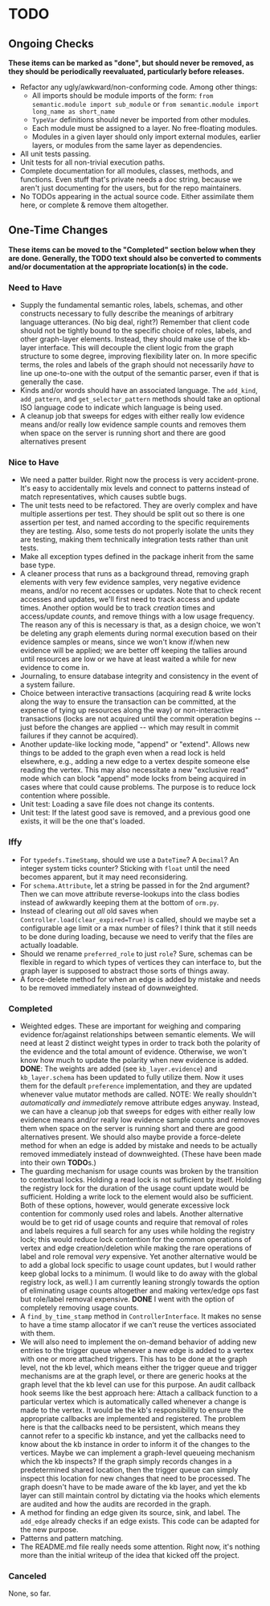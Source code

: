 # TODO

## Ongoing Checks

**These items can be marked as "done", but should never be removed, as they should 
be periodically reevaluated, particularly before releases.**

* Refactor any ugly/awkward/non-conforming code. Among other things:
    * All imports should be module imports of the form:
      `from semantic.module import sub_module` or
      `from semantic.module import long_name as short_name`
    * `TypeVar` definitions should never be imported from other modules.
    * Each module must be assigned to a layer. No free-floating modules.
    * Modules in a given layer should only import external modules, earlier
      layers, or modules from the same layer as dependencies.
* All unit tests passing.
* Unit tests for all non-trivial execution paths.
* Complete documentation for all modules, classes, methods, and functions. Even
  stuff that's private needs a doc string, because we aren't just documenting for
  the users, but for the repo maintainers.
* No TODOs appearing in the actual source code. Either assimilate them here, or
  complete & remove them altogether.

## One-Time Changes

**These items can be moved to the "Completed" section below when they are done. 
Generally, the TODO text should also be converted to comments and/or documentation 
at the appropriate location(s) in the code.**

### Need to Have

* Supply the fundamental semantic roles, labels, schemas, and other constructs 
  necessary to fully describe the meanings of arbitrary language utterances. (No big 
  deal, right?) Remember that client code should not be tightly bound to the specific 
  choice of roles, labels, and other graph-layer elements. Instead, they should make 
  use of the kb-layer interface. This will decouple the client logic from the graph 
  structure to some degree, improving flexibility later on. In more specific terms, 
  the roles and labels of the graph should not necessarily *have* to line up 
  one-to-one with the output of the semantic parser, even if that is generally the 
  case.
* Kinds and/or words should have an associated language. The `add_kind`, `add_pattern`, 
  and `get_selector_pattern` methods should take an optional ISO language code to 
  indicate which language is being used. 
* A cleanup job that sweeps for edges with either really low evidence means and/or 
  really low evidence sample counts and removes them when space on the server is 
  running short and there are good alternatives present

### Nice to Have

* We need a patter builder. Right now the process is very accident-prone. It's easy
  to accidentally mix levels and connect to patterns instead of match 
  representatives, which causes subtle bugs.
* The unit tests need to be refactored. They are overly complex and have multiple
  assertions per test. They should be split out so there is one assertion per test,
  and named according to the specific requirements they are testing. Also, some 
  tests do not properly isolate the units they are testing, making them technically
  integration tests rather than unit tests.
* Make all exception types defined in the package inherit from the same base type.
* A cleaner process that runs as a background thread, removing graph elements with
  very few evidence samples, very negative evidence means, and/or no recent 
  accesses or updates. Note that to check recent accesses and updates, we'll first 
  need to track access and update times. Another option would be to track *creation* 
  times and access/update *counts*, and remove things with a low usage frequency. 
  The reason any of this is necessary is that, as a design choice, we won't be 
  deleting any graph elements during normal execution based on their evidence 
  samples or means, since we won't know if/when new evidence will be applied; we 
  are better off keeping the tallies around until resources are low or we have at 
  least waited a while for new evidence to come in.
* Journaling, to ensure database integrity and consistency in the event of a system
  failure.
* Choice between interactive transactions (acquiring read & write locks along the
  way to ensure the transaction can be committed, at the expense of tying up 
  resources along the way) or non-interactive transactions (locks are not acquired 
  until the commit operation begins -- just before the changes are applied -- which 
  may result in commit failures if they cannot be acquired).
* Another update-like locking mode, "append" or "extend". Allows new things to be
  added to the graph even when a read lock is held elsewhere, e.g., adding a new
  edge to a vertex despite someone else reading the vertex. This may also necessitate
  a new "exclusive read" mode which can block "append" mode locks from being acquired
  in cases where that could cause problems. The purpose is to reduce lock contention
  where possible.
* Unit test: Loading a save file does not change its contents.
* Unit test: If the latest good save is removed, and a previous good one exists, it 
  will be the one that's loaded.

### Iffy

* For `typedefs.TimeStamp`, should we use a `DateTime`? A `Decimal`? An integer 
  system ticks counter? Sticking with `float` until the need becomes apparent, but 
  it may need reconsidering.
* For `schema.Attribute`, let a string be passed in for the 2nd argument? Then we 
  can move attribute reverse-lookups into the class bodies instead of awkwardly 
  keeping them at the bottom of `orm.py`.
* Instead of clearing out *all* old saves when `Controller.load(clear_expired=True)`
  is called, should we maybe set a configurable age limit or a max number of files?
  I think that it still needs to be done during loading, because we need to verify
  that the files are actually loadable.
* Should we rename `preferred_role` to just `role`? Sure, schemas can be flexible
  in regard to which types of vertices they can interface to, but the graph layer 
  is supposed to abstract those sorts of things away.
* A force-delete method for when an edge is added by mistake and needs to be removed 
  immediately instead of downweighted.

### Completed

* Weighted edges. These are important for weighing and comparing evidence for/against
  relationships between semantic elements. We will need at least 2 distinct weight
  types in order to track both the polarity of the evidence and the total amount of
  evidence. Otherwise, we won't know how much to update the polarity when new 
  evidence is added. **DONE**: The weights are added (see `kb_layer.evidence`) and 
  `kb_layer.schema` has been updated to fully utilize them. Now it uses them for the 
  default `preference` implementation, and they are updated whenever value mutator 
  methods are called. NOTE: We really shouldn't *automatically and immediately* 
  remove attribute edges anyway. Instead, we can have a cleanup job that sweeps for 
  edges with either really low evidence means and/or really low evidence sample 
  counts and removes them when space on the server is running short and there are 
  good alternatives present. We should also maybe provide a force-delete method for
  when an edge is added by mistake and needs to be actually removed immediately 
  instead of downweighted. (These have been made into their own **TODO**s.)
* The guarding mechanism for usage counts was broken by the transition to contextual
  locks. Holding a read lock is not sufficient by itself. Holding the registry lock
  for the duration of the usage count update would be sufficient. Holding a write 
  lock to the element would also be sufficient. Both of these options, however, 
  would generate excessive lock contention for commonly used roles and labels. 
  Another alternative would be to get rid of usage counts and require that removal 
  of roles and labels requires a full search for any uses while holding the registry
  lock; this would reduce lock contention for the common operations of vertex and 
  edge creation/deletion while making the rare operations of label and role removal 
  *very* expensive. Yet another alternative would be to add a global lock specific 
  to usage count updates, but I would rather keep global locks to a minimum. (I would
  like to do away with the global registry lock, as well.) I am currently leaning 
  strongly towards the option of eliminating usage counts altogether and making 
  vertex/edge ops fast but role/label removal expensive. **DONE** I went with the
  option of completely removing usage counts.
* A `find_by_time_stamp` method in `ControllerInterface`. It makes no sense to have
  a time stamp allocator if we can't reuse the vertices associated with them.
* We will also need to implement the on-demand behavior of adding new entries to
  the trigger queue whenever a new edge is added to a vertex with one or more attached
  triggers. This has to be done at the graph level, not the kb level, which means
  either the trigger queue and trigger mechanisms are at the graph level, or there
  are generic hooks at the graph level that the kb level can use for this purpose.
  An audit callback hook seems like the best approach here: Attach a callback
  function to a particular vertex which is automatically called whenever a change is
  made to the vertex. It would be the kb's responsibility to ensure the appropriate
  callbacks are implemented and registered. The problem here is that the callbacks
  need to be persistent, which means they cannot refer to a specific kb instance, and
  yet the callbacks need to know about the kb instance in order to inform it of the
  changes to the vertices. Maybe we can implement a graph-level queueing mechanism
  which the kb inspects? If the graph simply records changes in a predetermined
  shared location, then the trigger queue can simply inspect this location for new
  changes that need to be processed. The graph doesn't have to be made aware of the
  kb layer, and yet the kb layer can still maintain control by dictating via the hooks
  which elements are audited and how the audits are recorded in the graph.
* A method for finding an edge given its source, sink, and label. The `add_edge`
  already checks if an edge exists. This code can be adapted for the new purpose.
* Patterns and pattern matching.
* The README.md file really needs some attention. Right now, it's nothing more than
  the initial writeup of the idea that kicked off the project.


### Canceled

None, so far.
